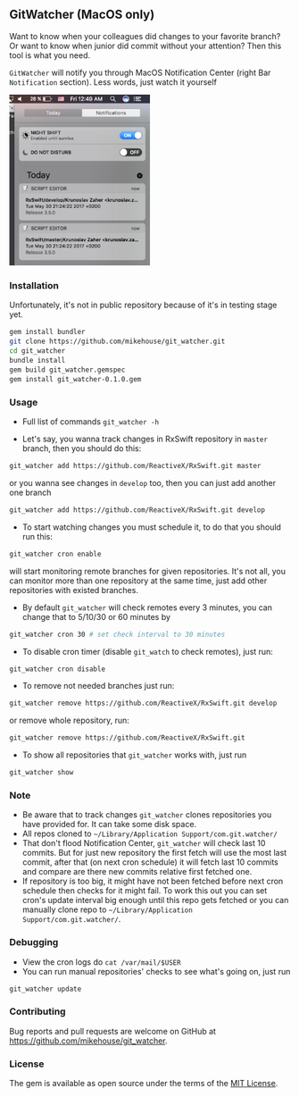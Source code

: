 ## GitWatcher (MacOS only)

Want to know when your colleagues did changes to your favorite branch? Or want to know when junior did commit without your attention? 
Then this tool is what you need.

`GitWatcher` will notify you through MacOS Notification Center (right Bar `Notification` section). Less words, just watch it yourself

<img src="preview.jpg" width="50%" height="50%">

### Installation

Unfortunately, it's not in public repository because of it's in testing stage yet. 

```bash
gem install bundler
git clone https://github.com/mikehouse/git_watcher.git
cd git_watcher
bundle install
gem build git_watcher.gemspec
gem install git_watcher-0.1.0.gem
```

### Usage

- Full list of commands `git_watcher -h`

- Let's say, you wanna track changes in RxSwift repository in `master` branch, then you should do this:
 
```bash
git_watcher add https://github.com/ReactiveX/RxSwift.git master
```

or you wanna see changes in `develop` too, then you can just add another one branch

```bash
git_watcher add https://github.com/ReactiveX/RxSwift.git develop
```

- To start watching changes you must schedule it, to do that you should run this:
 
```bash
git_watcher cron enable
```

will start monitoring remote branches for given repositories. It's not all, you can monitor more than one repository at the same time, just add other repositories with existed branches.

- By default `git_watcher` will check remotes every 3 minutes, you can change that to 5/10/30 or 60 minutes by

```bash
git_watcher cron 30 # set check interval to 30 minutes
```

- To disable cron timer (disable `git_watch` to check remotes), just run:

```bash
git_watcher cron disable
```

- To remove not needed branches just run:

```bash
git_watcher remove https://github.com/ReactiveX/RxSwift.git develop
```

or remove whole repository, run:

```bash
git_watcher remove https://github.com/ReactiveX/RxSwift.git
```

- To show all repositories that `git_watcher` works with, just run

```bash
git_watcher show
```

### Note

- Be aware that to track changes `git_watcher` clones repositories you have provided for. It can take some disk space.
- All repos cloned to `~/Library/Application Support/com.git.watcher/`
- That don't flood Notification Center, `git_watcher` will check last 10 commits. But for just new repository the first fetch will use the most last commit, after that (on next cron schedule) it will fetch last 10 commits and compare are there new commits relative first fetched one.
- If repository is too big, it might have not been fetched before next cron schedule then checks for it might fail. To work this out you can set cron's update interval big enough until this repo gets fetched or you can manually clone repo to `~/Library/Application Support/com.git.watcher/`.  

### Debugging

- View the cron logs do `cat /var/mail/$USER`
- You can run manual repositories' checks to see what's going on, just run

```bash
git_watcher update
```

### Contributing

Bug reports and pull requests are welcome on GitHub at https://github.com/mikehouse/git_watcher.

### License

The gem is available as open source under the terms of the [MIT License](http://opensource.org/licenses/MIT).

